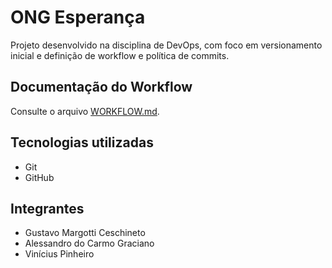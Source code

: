 # ONG Esperança

Projeto desenvolvido na disciplina de DevOps, com foco em versionamento inicial e definição de workflow e política de commits.

## Documentação do Workflow
Consulte o arquivo [WORKFLOW.md](WORKFLOW.md).

## Tecnologias utilizadas
- Git
- GitHub

## Integrantes
- Gustavo Margotti Ceschineto
- Alessandro do Carmo Graciano
- Vinícius Pinheiro
